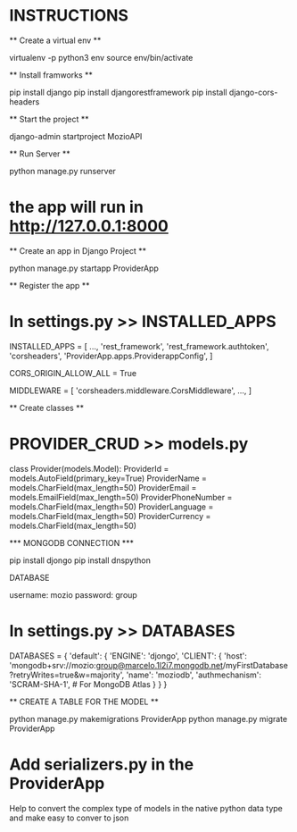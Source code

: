 # INSTRUCTIONS  
** Create a virtual env **

virtualenv -p python3 env
source env/bin/activate

** Install framworks **

pip install django
pip install djangorestframework
pip install django-cors-headers

** Start the project **

django-admin startproject MozioAPI

** Run Server **

python manage.py runserver

# the app will run in http://127.0.0.1:8000

** Create an app in Django Project **

python manage.py startapp ProviderApp

** Register the app **

# In settings.py >> INSTALLED_APPS

INSTALLED_APPS = [
...,
'rest_framework',
'rest_framework.authtoken',
'corsheaders',
'ProviderApp.apps.ProviderappConfig',
]

CORS_ORIGIN_ALLOW_ALL = True

MIDDLEWARE = [
'corsheaders.middleware.CorsMiddleware',
...,
]

** Create classes **

# PROVIDER_CRUD >> models.py

class Provider(models.Model):
    ProviderId = models.AutoField(primary_key=True)
    ProviderName = models.CharField(max_length=50)
    ProviderEmail = models.EmailField(max_length=50)
    ProviderPhoneNumber = models.CharField(max_length=50)
    ProviderLanguage = models.CharField(max_length=50)
    ProviderCurrency = models.CharField(max_length=50)

*** MONGODB CONNECTION ***

pip install djongo
pip install dnspython

DATABASE

username: mozio
password: group

# In settings.py >> DATABASES

DATABASES = {
    'default': {
        'ENGINE': 'djongo',
        'CLIENT': {
            'host': 'mongodb+srv://mozio:group@marcelo.1l2i7.mongodb.net/myFirstDatabase?retryWrites=true&w=majority',
            'name': 'moziodb',
            'authmechanism': 'SCRAM-SHA-1', # For MongoDB Atlas
        }
    }
}

** CREATE A TABLE FOR THE MODEL **

python manage.py makemigrations ProviderApp
python manage.py migrate ProviderApp

# Add serializers.py in the ProviderApp

Help to convert the complex type of models in the native python data type and make easy to conver to json
